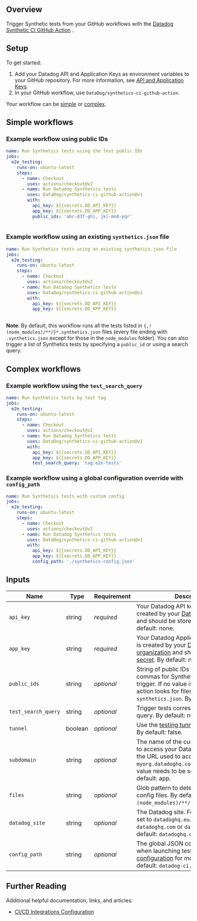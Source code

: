 ## Overview

Trigger Synthetic tests from your GitHub workflows with the [Datadog Synthetic CI GitHub Action][1] .

## Setup

To get started:

1. Add your Datadog API and Application Keys as environment variables to your GitHub repository. For more information, see [API and Application Keys][2].
2. In your GitHub workflow, use `DataDog/synthetics-ci-github-action`.

Your workflow can be [simple](#simple-workflows) or [complex](#complex-workflows).

## Simple workflows

### Example workflow using public IDs

```yaml
name: Run Synthetics tests using the test public IDs
jobs:
  e2e_testing:
    runs-on: ubuntu-latest
    steps:
      - name: Checkout
        uses: actions/checkout@v2
      - name: Run Datadog Synthetics tests
        uses: DataDog/synthetics-ci-github-action@v1
        with:
          api_key: ${{secrets.DD_API_KEY}}
          app_key: ${{secrets.DD_APP_KEY}}
          public_ids: 'abc-d3f-ghi, jkl-mn0-pqr' 
        
```
### Example workflow using an existing `synthetics.json` file

```yaml
name: Run Synthetics tests using an existing synthetics.json file
jobs:
  e2e_testing:
    runs-on: ubuntu-latest
    steps:
      - name: Checkout
        uses: actions/checkout@v2
      - name: Run Datadog Synthetics tests
        uses: DataDog/synthetics-ci-github-action@v1
        with:
          api_key: ${{secrets.DD_API_KEY}}
          app_key: ${{secrets.DD_APP_KEY}}
        
```

**Note**: By default, this workflow runs all the tests listed in `{,!(node_modules)/**/}*.synthetics.json` files (every file ending with `.synthetics.json` except for those in the `node_modules` folder). You can also trigger a list of Synthetics tests by specifying a `public_id` or using a search query.

## Complex workflows

### Example workflow using the `test_search_query`

```yaml
name: Run Synthetics tests by test tag
jobs:
  e2e_testing:
    runs-on: ubuntu-latest
    steps:
      - name: Checkout
        uses: actions/checkout@v2
      - name: Run Datadog Synthetics tests
        uses: DataDog/synthetics-ci-github-action@v1
        with:
          api_key: ${{secrets.DD_API_KEY}}
          app_key: ${{secrets.DD_APP_KEY}}
          test_search_query: 'tag:e2e-tests'
```

### Example workflow using a global configuration override with `config_path`

```yaml
name: Run Synthetics tests with custom config
jobs:
  e2e_testing:
    runs-on: ubuntu-latest
    steps:
      - name: Checkout
        uses: actions/checkout@v2
      - name: Run Datadog Synthetics tests
        uses: DataDog/synthetics-ci-github-action@v1
        with:
          api_key: ${{secrets.DD_API_KEY}}
          app_key: ${{secrets.DD_APP_KEY}}
          config_path: './synthetics-config.json'
```

## Inputs

| Name                | Type    | Requirement    | Description                                                                                                                                                                                            |
|---------------------|---------|----------------|--------------------------------------------------------------------------------------------------------------------------------------------------------------------------------------------------------|
| `api_key`           | string  | _required_ | Your Datadog API key. This key is created by your [Datadog organization][2] and should be stored as a [secret][3]. By default: none.                                                                   |
| `app_key`           | string  | _required_ | Your Datadog Application key. This key is created by your [Datadog organization][2] and should be stored as a [secret][3]. By default: none.                                                           |
| `public_ids`        | string  | _optional_     | String of public IDs separated by commas for Synthetic tests you want to trigger. If no value is provided, the action looks for files named with `synthetics.json`. By default: none.                  |
| `test_search_query` | string  | _optional_     | Trigger tests corresponding to a [search][5] query. By default: none.                                                                                                                                  |
| `tunnel`            | boolean | _optional_     | Use the [testing tunnel][6] to trigger tests. By default: false.                                                                                                                                       |
| `subdomain`         | string  | _optional_     | The name of the custom subdomain set to access your Datadog application. If the URL used to access Datadog is `myorg.datadoghq.com`, the subdomain value needs to be set to `myorg`. By default:  app. |
| `files`             | string  | _optional_     | Glob pattern to detect Synthetic tests config files. By default: `{,!(node_modules)/**/}*.synthetics.json`.                                                                                            |
| `datadog_site`      | string  | _optional_     | The Datadog site. For users in the EU, set to `datadoghq.eu`. For example: `datadoghq.com` or `datadoghq.eu`. By default: `datadoghq.com`                                                             |
| `config_path`       | string  | _optional_     | The global JSON configuration is used when launching tests. See the [example configuration][4] for more details. By default: `datadog-ci.json`.                                                         |

## Further Reading

Additional helpful documentation, links, and articles:

- [CI/CD Integrations Configuration][7]

[1]: https://github.com/DataDog/datadog-ci
[2]: https://docs.datadoghq.com/account_management/api-app-keys/
[3]: https://docs.github.com/en/actions/reference/encrypted-secrets
[4]: https://docs.datadoghq.com/synthetics/cicd_testing/?tab=npm#setup-the-client
[5]: https://docs.datadoghq.com/synthetics/search/#search
[6]: https://docs.datadoghq.com/synthetics/cicd_testing/?tab=npm#use-the-testing-tunnel
[7]: https://docs.datadoghq.com/synthetics/cicd_integrations/configuration
